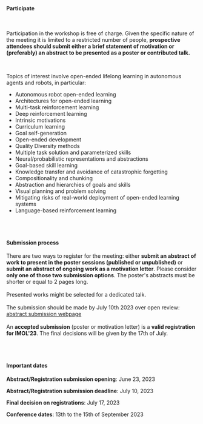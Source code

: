 ---
---

<br>

#### Participate


<br>

Participation in the workshop is free of charge. Given the specific nature of the meeting it is limited to a restricted number of people, <b>prospective attendees should submit either a brief statement of motivation or (preferably) an abstract to be presented as a poster or contributed talk.</b>

<br>

Topics of interest involve open-ended lifelong learning in autonomous agents and robots, in particular:
* Autonomous robot open-ended learning
* Architectures for open-ended learning
* Multi-task reinforcement learning
* Deep reinforcement learning
* Intrinsic motivations
* Curriculum learning
* Goal self-generation
* Open-ended development
* Quality Diversity methods
* Multiple task solution and parameterized skills
* Neural/probabilistic representations and abstractions
* Goal-based skill learning
* Knowledge transfer and avoidance of catastrophic forgetting
* Compositionality and chunking
* Abstraction and hierarchies of goals and skills
* Visual planning and problem solving
* Mitigating risks of real-world deployment of open-ended learning systems
* Language-based reinforcement learning 

<br>
<br>

#### Submission process

There are two ways to register for the meeting: either **submit an abstract of work to present in the poster sessions (published or unpublished)** or **submit an abstract of ongoing work as a motivation letter**. Please consider **only one of those two submission options**. The poster's abstracts must be shorter or equal to 2 pages long.
<br>
<br>
Presented works might be selected for a dedicated talk.
<br>
<br>
The submission should be made by July 10th 2023 over open review: <a href="https://openreview.net/group?id=IMOL/2023/Conference">abstract submission webpage</a>
<br>
<br>
An **accepted submission** (poster or motivation letter) is a **valid registration for IMOL'23**. The final decisions will be given by the 17th of July.


<br>
<br>


#### Important dates

**Abstract/Registration submission opening**: June 23, 2023

**Abstract/Registration submission deadline**: July 10, 2023

**Final decision on registrations**: July 17, 2023

**Conference dates**: 13th to the 15th of September 2023

<br>
<br>


